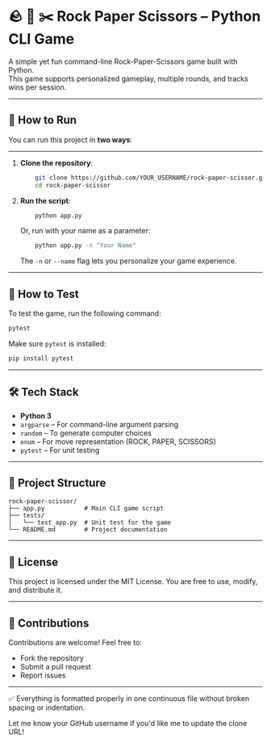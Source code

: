 # 🪨 📄 ✂️ Rock Paper Scissors – Python CLI Game

A simple yet fun command-line Rock-Paper-Scissors game built with Python.  
This game supports personalized gameplay, multiple rounds, and tracks wins per session.

---

## 🚀 How to Run

You can run this project in **two ways**:

---

1. **Clone the repository**:

   ```bash
       git clone https://github.com/YOUR_USERNAME/rock-paper-scissor.git
       cd rock-paper-scissor
   ```

2. **Run the script**:

   ```bash
       python app.py
   ```

   Or, run with your name as a parameter:

   ```bash
       python app.py -n "Your Name"
   ```

   The `-n` or `--name` flag lets you personalize your game experience.

---

## 🧪 How to Test

To test the game, run the following command:

```bash
pytest
```

Make sure `pytest` is installed:

```bash
pip install pytest
```

---

## 🛠️ Tech Stack

- **Python 3**
- `argparse` – For command-line argument parsing
- `random` – To generate computer choices
- `enum` – For move representation (ROCK, PAPER, SCISSORS)
- `pytest` – For unit testing

---

## 📁 Project Structure

```
rock-paper-scissor/
├── app.py           # Main CLI game script
├── tests/
│   └── test_app.py  # Unit test for the game
└── README.md        # Project documentation
```

---

## 📜 License

This project is licensed under the MIT License.
You are free to use, modify, and distribute it.

---

## 🙌 Contributions

Contributions are welcome! Feel free to:

- Fork the repository
- Submit a pull request
- Report issues

---

✅ Everything is formatted properly in one continuous file without broken spacing or indentation.

Let me know your GitHub username if you'd like me to update the clone URL!
